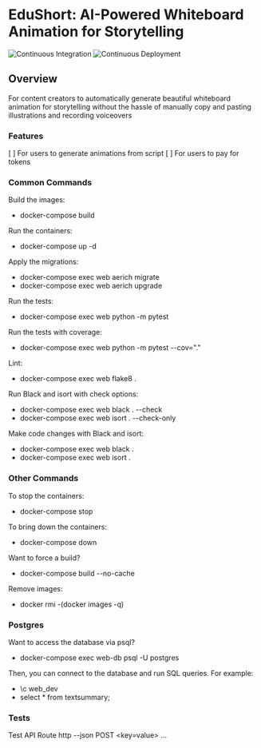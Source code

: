 # EduShort: AI-Powered Whiteboard Animation for Storytelling

![Continuous Integration](https://github.com/joesurf/edushort-api/workflows/Continuous%20Integration/badge.svg)
![Continuous Deployment](https://github.com/joesurf/edushort-api/workflows/Continuous%20Deployment/badge.svg)


## Overview
For content creators to automatically generate beautiful whiteboard animation for storytelling without the hassle of manually copy and pasting illustrations and recording voiceovers

### Features
[ ] For users to generate animations from script
[ ] For users to pay for tokens


### Common Commands
Build the images:
- docker-compose build

Run the containers:
- docker-compose up -d

Apply the migrations: 
- docker-compose exec web aerich migrate
- docker-compose exec web aerich upgrade


Run the tests:
- docker-compose exec web python -m pytest

Run the tests with coverage:
- docker-compose exec web python -m pytest --cov="."

Lint:
- docker-compose exec web flake8 .

Run Black and isort with check options:
- docker-compose exec web black . --check
- docker-compose exec web isort . --check-only

Make code changes with Black and isort:
- docker-compose exec web black .
- docker-compose exec web isort .

### Other Commands

To stop the containers:
- docker-compose stop

To bring down the containers:
- docker-compose down

Want to force a build?
- docker-compose build --no-cache

Remove images:
- docker rmi -(docker images -q)

### Postgres
Want to access the database via psql?
- docker-compose exec web-db psql -U postgres

Then, you can connect to the database and run SQL queries. For example:
- \c web_dev
- select * from textsummary;


### Tests
Test API Route
http --json POST <API Route> <key=value> ...
